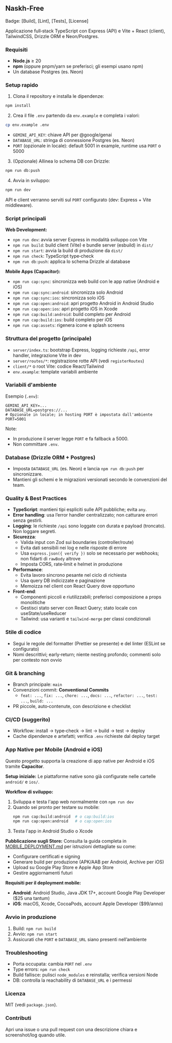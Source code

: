 ## Naskh-Free

Badge: [Build], [Lint], [Tests], [License]

Applicazione full‑stack TypeScript con Express (API) e Vite + React (client), TailwindCSS, Drizzle ORM e Neon/Postgres.

### Requisiti
- **Node.js** ≥ 20
- **npm** (oppure pnpm/yarn se preferisci; gli esempi usano npm)
- Un database Postgres (es. Neon)

### Setup rapido
1) Clona il repository e installa le dipendenze:
```bash
npm install
```

2) Crea il file `.env` partendo da `env.example` e completa i valori:
```bash
cp env.example .env
```
- `GEMINI_API_KEY`: chiave API per @google/genai
- `DATABASE_URL`: stringa di connessione Postgres (es. Neon)
- `PORT` (opzionale in locale): default 5001 in example, runtime usa `PORT` o 5000

3) (Opzionale) Allinea lo schema DB con Drizzle:
```bash
npm run db:push
```

4) Avvia in sviluppo:
```bash
npm run dev
```
API e client verranno serviti sul `PORT` configurato (dev: Express + Vite middleware).

### Script principali

**Web Development:**
- `npm run dev`: avvia server Express in modalità sviluppo con Vite
- `npm run build`: build client (Vite) e bundle server (esbuild) in `dist/`
- `npm run start`: avvia la build di produzione da `dist/`
- `npm run check`: TypeScript type‑check
- `npm run db:push`: applica lo schema Drizzle al database

**Mobile Apps (Capacitor):**
- `npm run cap:sync`: sincronizza web build con le app native (Android e iOS)
- `npm run cap:sync:android`: sincronizza solo Android
- `npm run cap:sync:ios`: sincronizza solo iOS
- `npm run cap:open:android`: apri progetto Android in Android Studio
- `npm run cap:open:ios`: apri progetto iOS in Xcode
- `npm run cap:build:android`: build completo per Android
- `npm run cap:build:ios`: build completo per iOS
- `npm run cap:assets`: rigenera icone e splash screens

### Struttura del progetto (principale)
- `server/index.ts`: bootstrap Express, logging richieste `/api`, error handler, integrazione Vite in dev
- `server/routes/*`: registrazione rotte API (vedi `registerRoutes`)
- `client/*` o root Vite: codice React/Tailwind
- `env.example`: template variabili ambiente

### Variabili d'ambiente
Esempio (`.env`):
```env
GEMINI_API_KEY=...
DATABASE_URL=postgres://...
# Opzionale in locale; in hosting PORT è impostata dall'ambiente
PORT=5001
```

Note:
- In produzione il server legge `PORT` e fa fallback a 5000.
- Non committare `.env`.

### Database (Drizzle ORM + Postgres)
- Imposta `DATABASE_URL` (es. Neon) e lancia `npm run db:push` per sincronizzare.
- Mantieni gli schemi e le migrazioni versionati secondo le convenzioni del team.

### Quality & Best Practices
- **TypeScript**: mantieni tipi espliciti sulle API pubbliche; evita `any`.
- **Error handling**: usa l’error handler centralizzato; non catturare errori senza gestirli.
- **Logging**: le richieste `/api` sono loggate con durata e payload (troncato). Non loggare segreti.
- **Sicurezza**:
  - Valida input con Zod sui boundaries (controller/route)
  - Evita dati sensibili nei log e nelle risposte di errore
  - Usa `express.json({ verify })` solo se necessario per webhooks; non fidarti di `rawBody` altrove
  - Imposta CORS, rate‑limit e helmet in produzione
- **Performance**:
  - Evita lavoro sincrono pesante nel ciclo di richiesta
  - Usa query DB indicizzate e paginazione
  - Memoizza nel client con React Query dove opportuno
- **Front‑end**:
  - Componenti piccoli e riutilizzabili; preferisci composizione a props monolitiche
  - Gestisci stato server con React Query; stato locale con useState/useReducer
  - Tailwind: usa varianti e `tailwind-merge` per classi condizionali

### Stile di codice
- Segui le regole del formatter (Prettier se presente) e del linter (ESLint se configurato)
- Nomi descrittivi; early‑return; niente nesting profondo; commenti solo per contesto non ovvio

### Git & branching
- Branch principale: `main`
- Convenzioni commit: **Conventional Commits**
  - `feat: ...`, `fix: ...`, `chore: ...`, `docs: ...`, `refactor: ...`, `test: ...`, `build: ...`
- PR piccole, auto‑contenute, con descrizione e checklist

### CI/CD (suggerito)
- Workflow: install → type‑check → lint → build → test → deploy
- Cache dipendenze e artefatti; verifica `.env` richieste dal deploy target

### App Native per Mobile (Android e iOS)

Questo progetto supporta la creazione di app native per Android e iOS tramite **Capacitor**.

**Setup iniziale:**
Le piattaforme native sono già configurate nelle cartelle `android/` e `ios/`.

**Workflow di sviluppo:**
1. Sviluppa e testa l'app web normalmente con `npm run dev`
2. Quando sei pronto per testare su mobile:
   ```bash
   npm run cap:build:android  # o cap:build:ios
   npm run cap:open:android   # o cap:open:ios
   ```
3. Testa l'app in Android Studio o Xcode

**Pubblicazione sugli Store:**
Consulta la guida completa in [MOBILE_DEPLOYMENT.md](./MOBILE_DEPLOYMENT.md) per istruzioni dettagliate su come:
- Configurare certificati e signing
- Generare build per produzione (APK/AAB per Android, Archive per iOS)
- Upload su Google Play Store e Apple App Store
- Gestire aggiornamenti futuri

**Requisiti per il deployment mobile:**
- **Android**: Android Studio, Java JDK 17+, account Google Play Developer ($25 una tantum)
- **iOS**: macOS, Xcode, CocoaPods, account Apple Developer ($99/anno)

### Avvio in produzione
1) Build: `npm run build`
2) Avvio: `npm run start`
3) Assicurati che `PORT` e `DATABASE_URL` siano presenti nell’ambiente

### Troubleshooting
- Porta occupata: cambia `PORT` nel `.env`
- Type errors: `npm run check`
- Build fallisce: pulisci `node_modules` e reinstalla; verifica versioni Node
- DB: controlla la reachability di `DATABASE_URL` e i permessi

### Licenza
MIT (vedi `package.json`).

### Contributi
Apri una issue o una pull request con una descrizione chiara e screenshot/log quando utile.


